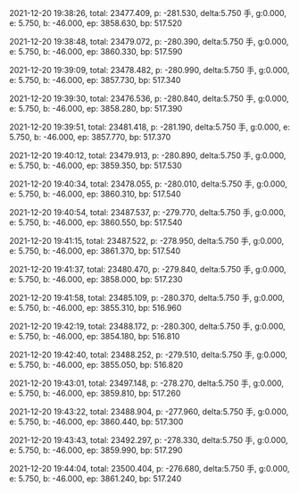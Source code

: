 2021-12-20 19:38:26, total: 23477.409, p: -281.530, delta:5.750 手, g:0.000, e: 5.750, b: -46.000, ep: 3858.630, bp: 517.520

2021-12-20 19:38:48, total: 23479.072, p: -280.390, delta:5.750 手, g:0.000, e: 5.750, b: -46.000, ep: 3860.330, bp: 517.590

2021-12-20 19:39:09, total: 23478.482, p: -280.990, delta:5.750 手, g:0.000, e: 5.750, b: -46.000, ep: 3857.730, bp: 517.340

2021-12-20 19:39:30, total: 23476.536, p: -280.840, delta:5.750 手, g:0.000, e: 5.750, b: -46.000, ep: 3858.280, bp: 517.390

2021-12-20 19:39:51, total: 23481.418, p: -281.190, delta:5.750 手, g:0.000, e: 5.750, b: -46.000, ep: 3857.770, bp: 517.370

2021-12-20 19:40:12, total: 23479.913, p: -280.890, delta:5.750 手, g:0.000, e: 5.750, b: -46.000, ep: 3859.350, bp: 517.530

2021-12-20 19:40:34, total: 23478.055, p: -280.010, delta:5.750 手, g:0.000, e: 5.750, b: -46.000, ep: 3860.310, bp: 517.540

2021-12-20 19:40:54, total: 23487.537, p: -279.770, delta:5.750 手, g:0.000, e: 5.750, b: -46.000, ep: 3860.550, bp: 517.540

2021-12-20 19:41:15, total: 23487.522, p: -278.950, delta:5.750 手, g:0.000, e: 5.750, b: -46.000, ep: 3861.370, bp: 517.540

2021-12-20 19:41:37, total: 23480.470, p: -279.840, delta:5.750 手, g:0.000, e: 5.750, b: -46.000, ep: 3858.000, bp: 517.230

2021-12-20 19:41:58, total: 23485.109, p: -280.370, delta:5.750 手, g:0.000, e: 5.750, b: -46.000, ep: 3855.310, bp: 516.960

2021-12-20 19:42:19, total: 23488.172, p: -280.300, delta:5.750 手, g:0.000, e: 5.750, b: -46.000, ep: 3854.180, bp: 516.810

2021-12-20 19:42:40, total: 23488.252, p: -279.510, delta:5.750 手, g:0.000, e: 5.750, b: -46.000, ep: 3855.050, bp: 516.820

2021-12-20 19:43:01, total: 23497.148, p: -278.270, delta:5.750 手, g:0.000, e: 5.750, b: -46.000, ep: 3859.810, bp: 517.260

2021-12-20 19:43:22, total: 23488.904, p: -277.960, delta:5.750 手, g:0.000, e: 5.750, b: -46.000, ep: 3860.440, bp: 517.300

2021-12-20 19:43:43, total: 23492.297, p: -278.330, delta:5.750 手, g:0.000, e: 5.750, b: -46.000, ep: 3859.990, bp: 517.290

2021-12-20 19:44:04, total: 23500.404, p: -276.680, delta:5.750 手, g:0.000, e: 5.750, b: -46.000, ep: 3861.240, bp: 517.240